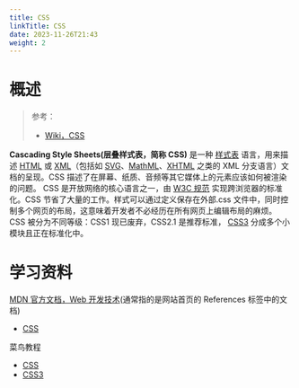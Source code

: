 ```yaml
---
title: CSS
linkTitle: CSS
date: 2023-11-26T21:43
weight: 2
---
```


# 概述

> 参考：
> 
> - [Wiki，CSS](https://en.wikipedia.org/wiki/CSS)

**Cascading Style Sheets(层叠样式表，简称 CSS)** 是一种 [样式表](https://developer.mozilla.org/zh-CN/docs/Web/API/StyleSheet) 语言，用来描述 [HTML](https://developer.mozilla.org/zh-CN/docs/Web/HTML) 或 [XML](https://developer.mozilla.org/zh-CN/docs/Web/XML/XML_Introduction)（包括如 [SVG](https://developer.mozilla.org/zh-CN/docs/Web/SVG)、[MathML](https://developer.mozilla.org/zh-CN/docs/Web/MathML)、[XHTML](https://developer.mozilla.org/zh-CN/docs/Glossary/XHTML) 之类的 XML 分支语言）文档的呈现。CSS 描述了在屏幕、纸质、音频等其它媒体上的元素应该如何被渲染的问题。
CSS 是开放网络的核心语言之一，由 [W3C 规范](https://w3.org/Style/CSS/#specs) 实现跨浏览器的标准化。CSS 节省了大量的工作。样式可以通过定义保存在外部.css 文件中，同时控制多个网页的布局，这意味着开发者不必经历在所有网页上编辑布局的麻烦。CSS 被分为不同等级：CSS1 现已废弃，CSS2.1 是推荐标准， [CSS3](https://developer.mozilla.org/zh-CN/docs/CSS/CSS3) 分成多个小模块且正在标准化中。

# 学习资料

[MDN 官方文档，Web 开发技术](https://developer.mozilla.org/en-US/docs/Web)(通常指的是网站首页的 References 标签中的文档)

- [CSS](https://developer.mozilla.org/docs/Web/CSS)

菜鸟教程

- [CSS](https://www.runoob.com/css/css-tutorial.html)
- [CSS3](https://www.runoob.com/css3/css3-tutorial.html)
